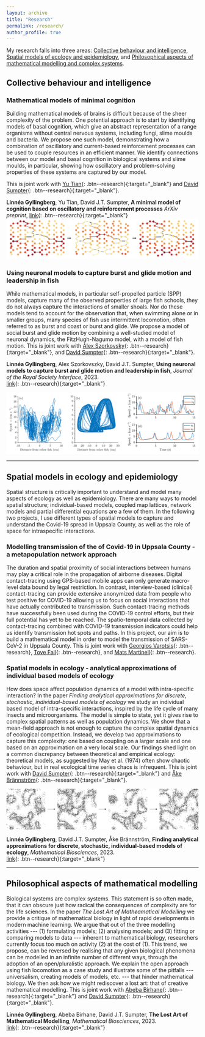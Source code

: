 ```yaml
---
layout: archive
title: "Research"
permalink: /research/
author_profile: true
---
```


My research falls into three areas: [Collective behaviour and intelligence](#collective-behaviour-and-intelligence), [Spatial models of ecology and epidemiology](#spatial-models-in-ecology-and-epidemiology), and [Philosophical aspects of mathematical modelling and complex systems](#philosophical-aspects-of-mathematical-modelling).


## Collective behaviour and intelligence

### Mathematical models of minimal cognition

Building mathematical models of brains is difficult because of the sheer complexity of the problem. One potential approach is to start by identifying models of basal cognition, which give an abstract representation of a range organisms without central nervous systems, including fungi, slime moulds and bacteria. We propose one such model, demonstrating how a combination of oscillatory and current-based reinforcement processes can be used to couple resources in an efficient manner. We identify connections between our model and basal cognition in biological systems and slime moulds, in particular, showing how oscillatory and problem-solving properties of these systems are captured by our model. 

This is joint work with [Yu Tian]( https://ytian.netlify.app/){: .btn--research}{:target="_blank"} and [David Sumpter](https://www.katalog.uu.se/profile/?id=N7-525){: .btn--research}{:target="_blank"}.

**Linnéa Gyllingberg**, Yu Tian, David J.T. Sumpter,
**A minimal model of cognition based on oscillatory and reinforcement processes**
*ArXiv preprint*,
[link](https://arxiv.org/abs/2402.02520){: .btn--research}{:target="_blank"}
![](/images/slime_network.png)


### Using neuronal models to capture burst and glide motion and leadership in fish

While mathematical models, in particular self-propelled particle (SPP) models, capture many of the observed properties of large fish schools, they do not always capture the interactions of smaller shoals. Nor do these models tend to account for the observation that, when swimming alone or in smaller groups, many species of fish use intermittent locomotion, often referred to as burst and coast or burst and glide. We propose a model of social burst and glide motion by combining a well-studied model of neuronal dynamics, the FitzHugh-Nagumo model, with a model of fish motion. 
This is joint work with [Alex Szorkovsky](https://www.uio.no/ritmo/english/people/postdoctoral-fellows/alexansz/){: .btn--research}{:target="_blank"}, and  [David Sumpter](https://www.katalog.uu.se/profile/?id=N7-525){: .btn--research}{:target="_blank"}.


**Linnéa Gyllingberg**, Alex Szorkovszky, David J.T. Sumpter,
**Using neuronal models to capture burst and glide motion and leadership in fish**,
*Journal of the Royal Society Interface*,
2023.\
[link](https://royalsocietypublishing.org/doi/10.1098/rsif.2023.0212){: .btn--research}{:target="_blank"}




[comment]: # (We begin by showing that the model can capture the motion of a single fish swimming down a channel. By then extending to a two fish model, where visual stimuli of the position of the other fish affects the internal burst or glide state of the fish, we find that our model captures a rich set of swimming dynamics found in many species of fish. These include: leader-follower behaviour; periodic changes in leadership; apparently random i.e. chaotic leadership change; and pendulum-like tit-for-tat turn taking. Unlike SPP models, which assume that fish move at a constant speed, the model produces realistic motion of individual fish. Moreover, unlike previous studies where a random component is used for leadership switching to occur, we show that leadership switching, both periodic and chaotic, can be the result of a deterministic interaction.  We give several empirically testable predictions on how fish interact and discuss our results in light of recently established correlations between fish locomotion and brain activity.)

![](/images/fishdynamics.png)


---

## Spatial models in ecology and epidemiology 
Spatial structure is critically important to understand and model many aspects of ecology as well as epidemiology. There are many ways to model spatial structure; individual-based models, coupled map lattices, network models and partial differential equations are a few of them. In the following two projects, I use different types of spatial models to capture and understand the Covid-19 spread in Uppsala County, as well as the role of space for intraspecific interactions.

[comment]: # (In the following research projects I use spatial mathematical models to gain understanding)

### Modelling transmission of the of Covid-19 in Uppsala County - a metapopulation network approach
The duration and spatial proximity of social interactions between humans may play a critical role in the propagation of airborne diseases. Digital contact-tracing using GPS-based mobile apps can only generate macro-level data bound by legal restriction. In contrast, interview-based (clinical) contact-tracing can provide extensive anonymized data from people who test positive for COVID-19 allowing us to focus on social interactions that have actually contributed to transmission. Such contact-tracing methods have successfully been used during the COVID-19 control efforts, but their full potential has yet to be reached. The spatio-temporal data collected by contact-tracing combined with COVID-19 transmission indicators could help us identify transmission hot spots and paths. In this project, our aim is to build a mathematical model in order to model the transmission of SARS-CoV-2 in Uppsala County. 
This is joint work with [Georgios Varotsis](https://www.katalog.uu.se/empinfo/?id=N20-1960){: .btn--research}, [Tove Fall](http://tovefall.se/){: .btn--research}, and [Mats Martinell](https://www.katalog.uu.se/empinfo/?id=N9-642){: .btn--research}.


### Spatial models in ecology - analytical approximations of individual based models of ecology

How does space affect population dynamics of a model with intra-specific interaction? In the paper *Finding analytical approximations for discrete, stochastic, individual-based models of ecology* we study an individual based model of intra-specific interactions, inspired by the life cycle of many insects and microorganisms. The model is simple to state, yet it gives rise to complex spatial patterns as well as population dynamics. We show that a mean-field approach is not enough to capture the complex spatial dynamics of ecological competition. Instead, we develop two approximations to capture this complexity: one based on coupling on a larger scale and one based on an approximation on a very local scale. Our findings shed light on a common discrepancy between theoretical and empirical ecology: theoretical models, as suggested by May et al. (1974) often show chaotic behaviour, but in real ecological time series chaos is infrequent. This is joint work with [David Sumpter](https://www.katalog.uu.se/profile/?id=N7-525){: .btn--research}{:target="_blank"} and [Åke Brännström](https://www.umu.se/en/staff/ake-brannstrom/){: .btn--research}{:target="_blank"}.

![](/images/approx_image.png)

**Linnéa Gyllingberg**, David J.T. Sumpter, Åke Brännström,
**Finding analytical approximations for discrete, stochastic, individual-based models of ecology**,
*Mathematical Biosciences*,
2023.\
[link](https://www.sciencedirect.com/science/article/pii/S0025556423001244){: .btn--research}{:target="_blank"}


---

## Philosophical aspects of mathematical modelling
Biological systems are complex systems. This statement is so often made, that it can obscure just how radical the consequences of complexity are for the life sciences. In the paper *The Lost Art of Matheamatical Modelling* we provide a critique of mathematical biology in light of rapid developments in modern machine learning. We argue that out of the three modelling activities --- (1) formulating models; (2) analysing models; and (3) fitting or comparing models to data --- inherent to mathematical biology, researchers currently focus too much on activity (2) at the cost of (1). This trend, we propose, can be reversed by realising that any given biological phenomena can be modelled in an infinite number of different ways, through the adoption of an open/pluralistic approach. We explain the open approach using fish locomotion as a case study and illustrate some of the pitfalls --- universalism, creating models of models, etc. --- that hinder mathematical biology. We then ask how we might rediscover a lost art: that of creative mathematical modelling.  This is joint work with  [Abeba Birhane](https://abebabirhane.com/){: .btn--research}{:target="_blank"} and [David Sumpter](https://www.katalog.uu.se/profile/?id=N7-525){: .btn--research}{:target="_blank"}.

 **Linnéa Gyllingberg**, Abeba Birhane, David J.T. Sumpter,
**The Lost Art of Mathematical Modelling**,
*Mathematical Biosciences*,
2023.\
[link](https://doi.org/10.1016/j.mbs.2023.109033){: .btn--research}{:target="_blank"}
